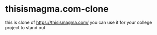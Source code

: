 # thisismagma.com-clone
this is clone of https://thisismagma.com/ you can use it for your college project to stand out
